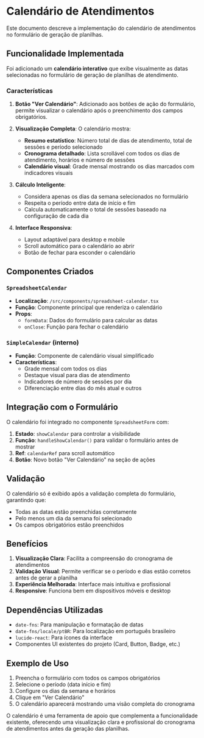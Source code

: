 # Calendário de Atendimentos

Este documento descreve a implementação do calendário de atendimentos no formulário de geração de planilhas.

## Funcionalidade Implementada

Foi adicionado um **calendário interativo** que exibe visualmente as datas selecionadas no formulário de geração de planilhas de atendimento.

### Características

1. **Botão "Ver Calendário"**: Adicionado aos botões de ação do formulário, permite visualizar o calendário após o preenchimento dos campos obrigatórios.

2. **Visualização Completa**: O calendário mostra:
   - **Resumo estatístico**: Número total de dias de atendimento, total de sessões e período selecionado
   - **Cronograma detalhado**: Lista scrollável com todos os dias de atendimento, horários e número de sessões
   - **Calendário visual**: Grade mensal mostrando os dias marcados com indicadores visuais

3. **Cálculo Inteligente**:
   - Considera apenas os dias da semana selecionados no formulário
   - Respeita o período entre data de início e fim
   - Calcula automaticamente o total de sessões baseado na configuração de cada dia

4. **Interface Responsiva**:
   - Layout adaptável para desktop e mobile
   - Scroll automático para o calendário ao abrir
   - Botão de fechar para esconder o calendário

## Componentes Criados

### `SpreadsheetCalendar`

- **Localização**: `/src/components/spreadsheet-calendar.tsx`
- **Função**: Componente principal que renderiza o calendário
- **Props**:
  - `formData`: Dados do formulário para calcular as datas
  - `onClose`: Função para fechar o calendário

### `SimpleCalendar` (interno)

- **Função**: Componente de calendário visual simplificado
- **Características**:
  - Grade mensal com todos os dias
  - Destaque visual para dias de atendimento
  - Indicadores de número de sessões por dia
  - Diferenciação entre dias do mês atual e outros

## Integração com o Formulário

O calendário foi integrado no componente `SpreadsheetForm` com:

1. **Estado**: `showCalendar` para controlar a visibilidade
2. **Função**: `handleShowCalendar()` para validar o formulário antes de mostrar
3. **Ref**: `calendarRef` para scroll automático
4. **Botão**: Novo botão "Ver Calendário" na seção de ações

## Validação

O calendário só é exibido após a validação completa do formulário, garantindo que:

- Todas as datas estão preenchidas corretamente
- Pelo menos um dia da semana foi selecionado
- Os campos obrigatórios estão preenchidos

## Benefícios

1. **Visualização Clara**: Facilita a compreensão do cronograma de atendimentos
2. **Validação Visual**: Permite verificar se o período e dias estão corretos antes de gerar a planilha
3. **Experiência Melhorada**: Interface mais intuitiva e profissional
4. **Responsive**: Funciona bem em dispositivos móveis e desktop

## Dependências Utilizadas

- `date-fns`: Para manipulação e formatação de datas
- `date-fns/locale/ptBR`: Para localização em português brasileiro
- `lucide-react`: Para ícones da interface
- Componentes UI existentes do projeto (Card, Button, Badge, etc.)

## Exemplo de Uso

1. Preencha o formulário com todos os campos obrigatórios
2. Selecione o período (data início e fim)
3. Configure os dias da semana e horários
4. Clique em "Ver Calendário"
5. O calendário aparecerá mostrando uma visão completa do cronograma

O calendário é uma ferramenta de apoio que complementa a funcionalidade existente, oferecendo uma visualização clara e profissional do cronograma de atendimentos antes da geração das planilhas.
